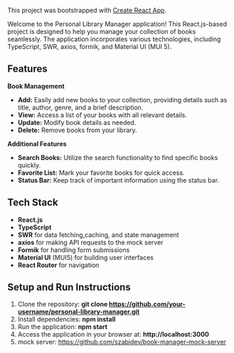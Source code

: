 This project was bootstrapped with [Create React App](https://github.com/facebook/create-react-app).

Welcome to the Personal Library Manager application! This React.js-based project is designed to help you manage your collection of books seamlessly. The application incorporates various technologies, including TypeScript, SWR, axios, formik, and Material UI (MUI 5).

## Features
**Book Management**  
- **Add:** Easily add new books to your collection, providing details such as title, author, genre, and a brief description.  
- **View:** Access a list of your books with all relevant details.  
- **Update:** Modify book details as needed.  
- **Delete:** Remove books from your library.
  
**Additional Features**  
- **Search Books:** Utilize the search functionality to find specific books quickly.  
- **Favorite List:** Mark your favorite books for quick access.  
- **Status Bar:** Keep track of important information using the status bar.  

## Tech Stack
 - **React.js**
 - **TypeScript**
 - **SWR** for data fetching,caching, and state management
 - **axios** for making API requests to the mock server
 - **Formik** for handling form submissions
 - **Material UI** (MUI5) for building user interfaces
 - **React Router** for navigation

## Setup and Run Instructions
1. Clone the repository: **git clone https://github.com/your-username/personal-library-manager.git**
2. Install dependencies: **npm install**
3. Run the application: **npm start**
4. Access the application in your browser at: **http://localhost:3000**
5. mock server: https://github.com/szabidev/book-manager-mock-server

